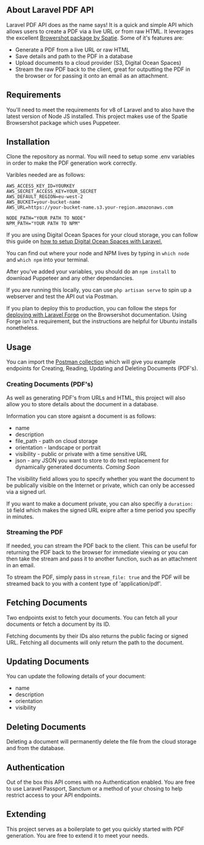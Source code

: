 ## About Laravel PDF API

Laravel PDF API does as the name says! It is a quick and simple API which allows users to create a PDF via a live URL or from raw HTML. It leverages the excellent [Browershot package by Spatie](https://github.com/spatie/browsershot). Some of it's features are:

- Generate a PDF from a live URL or raw HTML
- Save details and path to the PDF in a database
- Upload documents to a cloud provider (S3, Digital Ocean Spaces)
- Stream the raw PDF back to the client, great for outputting the PDF in the browser or for passing it onto an email as an attachment.

## Requirements

You'll need to meet the requirements for v8 of Laravel and to also have the latest version of Node JS installed. This project makes use of the Spatie Browsershot package which uses Puppeteer. 

## Installation

Clone the repository as normal. You will need to setup some .env variables in order to make the PDF generation work correctly.

Varibles needed are as follows:

```
AWS_ACCESS_KEY_ID=YOURKEY 
AWS_SECRET_ACCESS_KEY=YOUR_SECRET
AWS_DEFAULT_REGION=eu-west-2
AWS_BUCKET=your-bucket-name
AWS_URL=https://your-bucket-name.s3.your-region.amazonaws.com

NODE_PATH="YOUR PATH TO NODE"
NPM_PATH="YOUR PATH TO NPM"
```

If you are using Digital Ocean Spaces for your cloud storage, you can follow this guide on [how to setup Digital Ocean Spaces with Laravel.](https://www.danielord.co.uk/upload-and-fetch-images-using-digital-ocean-spaces-and-laravel-5)

You can find out where your node and NPM lives by typing in `which node` and `which npm` into your terminal.

After you've added your variables, you should do an `npm install` to download Puppeteer and any other dependancies.

If you are running this locally, you can use `php artisan serve` to spin up a webserver and test the API out via Postman.

If you plan to deploy this to production, you can follow the steps for [deploying with Laravel Forge](https://github.com/spatie/browsershot#requirements) on the Browsershot documentation. Using Forge isn't a requirement, but the instructions are helpful for Ubuntu installs nonetheless. 

## Usage

You can import the [Postman collection](https://github.com/danord24/laravel-pdf-api/blob/master/postman_collection.json) which will give you example endpoints for Creating, Reading, Updating and Deleting Documents (PDF's).

### Creating Documents (PDF's)
As well as generating PDF's from URLs and HTML, this project will also allow you to store details about the document in a database. 

Information you can store agaisnt a document is as follows:

- name
- description
- file_path - path on cloud storage
- orientation - landscape or portrait
- visibility - public or private with a time sensitive URL
- json - any JSON you want to store to do text replacement for dynamically generated documents. *Coming Soon*

The visibility field allows you to specify whether you want the document to be publically visible on the Internet or private, which can only be accessed via a signed url.

If you want to make a document private, you can also specifiy a `duration: 10` field which makes the signed URL exipre after a time period you specifiy in minutes.

### Streaming the PDF

If needed, you can stream the PDF back to the client. This can be useful for returning the PDF back to the browser for immediate viewing or you can then take the stream and pass it to another function, such as an attachment in an email.

To stream the PDF, simply pass in `stream_file: true` and the PDF will be streamed back to you with a content type of 'application/pdf'.

## Fetching Documents

Two endpoints exist to fetch your documents. You can fetch all your documents or fetch a document by its ID.

Fetching documents by their IDs also returns the public facing or signed URL. Fetching all documents will only return the path to the document.

## Updating Documents

You can update the following details of your document:

- name
- description
- orientation
- visibility

## Deleting Documents

Deleting a document will permanently delete the file from the cloud storage and from the database.

## Authentication

Out of the box this API comes with no Authentication enabled. You are free to use Laravel Passport, Sanctum or a method of your chosing to help restrict access to your API endpoints.

## Extending

This project serves as a boilerplate to get you quickly started with PDF generation. You are free to extend it to meet your needs. 